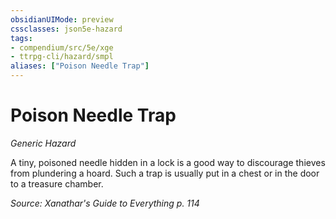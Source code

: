 ```yaml
---
obsidianUIMode: preview
cssclasses: json5e-hazard
tags:
- compendium/src/5e/xge
- ttrpg-cli/hazard/smpl
aliases: ["Poison Needle Trap"]
---
```

# Poison Needle Trap
*Generic Hazard*  

A tiny, poisoned needle hidden in a lock is a good way to discourage thieves from plundering a hoard. Such a trap is usually put in a chest or in the door to a treasure chamber.

*Source: Xanathar's Guide to Everything p. 114*